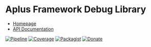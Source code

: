 # Aplus Framework Debug Library

- [Homepage](https://aplus-framework.com/docs/debug)
- [API Documentation](https://aplus-framework.gitlab.io/libraries/debug/docs/)

[![Pipeline](https://gitlab.com/aplus-framework/libraries/debug/badges/master/pipeline.svg)](https://gitlab.com/aplus-framework/libraries/debug/-/pipelines?scope=branches)
[![Coverage](https://gitlab.com/aplus-framework/libraries/debug/badges/master/coverage.svg?job=test:php)](https://aplus-framework.gitlab.io/libraries/debug/coverage/)
[![Packagist](https://img.shields.io/packagist/v/aplus/debug)](https://packagist.org/packages/aplus/debug)
[![Donate](https://img.shields.io/badge/Donate-PayPal-blue.svg)](https://www.paypal.com/cgi-bin/webscr?cmd=_s-xclick&hosted_button_id=NGBNW5PY4VSJ4)
